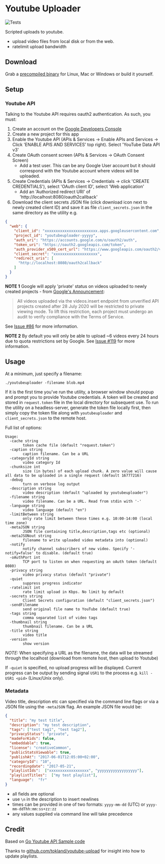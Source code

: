 # Youtube Uploader

![Tests](https://github.com/porjo/youtubeuploader/actions/workflows/gotest.yml/badge.svg)

Scripted uploads to youtube.

- upload video files from local disk or from the web.
- ratelimit upload bandwidth

## Download

Grab a [precompiled binary](https://github.com/porjo/youtubeuploader/releases) for Linux, Mac or Windows or build it yourself.

## Setup

### Youtube API

Talking to the Youtube API requires oauth2 authentication. As such, you must:

1. Create an account on the [Google Developers Console](https://console.developers.google.com)
1. Create a new project for this app
1. Enable the Youtube API (APIs & Services -> Enable APIs and Services -> Click 'ENABLE APIS AND SERVICES' top right). Select 'YouTube Data API v3'
1. Create OAuth consent screen (APIs & Services -> OAuth Consent Screen)
   - Add a test user. This can be any Google User account but it should correspond with the Youtube account where videos will be uploaded.
1. Create Credentials (APIs & Services -> Credentials -> click 'CREATE CREDENTIALS'), select 'OAuth client ID', select 'Web application'
   - Add an 'Authorized redirect URI' of 'http://localhost:8080/oauth2callback'
1. Download the client secrets JSON file (click download icon next to newly created client ID) and save it as file `client_secrets.json` in the same directory as the utility e.g.

```json
{
  "web": {
    "client_id": "xxxxxxxxxxxxxxxxxxxxxxxx.apps.googleusercontent.com",
    "project_id": "youtubeuploader-yyyyy",
    "auth_uri": "https://accounts.google.com/o/oauth2/auth",
    "token_uri": "https://oauth2.googleapis.com/token",
    "auth_provider_x509_cert_url": "https://www.googleapis.com/oauth2/v1/certs",
    "client_secret": "xxxxxxxxxxxxxxxxxxxx",
    "redirect_uris": [
      "http://localhost:8080/oauth2callback"
    ]
  }
}
```

**NOTE 1** Google will apply 'private' status on videos uploaded to newly created projects - from [Google's Announcement](https://developers.google.com/youtube/v3/revision_history#july-28,-2020):

> All videos uploaded via the videos.insert endpoint from unverified API projects created after 28 July 2020 will be restricted to private viewing mode. To lift this restriction, each project must undergo an audit to verify compliance with the Terms of Service.

See [Issue #86](https://github.com/porjo/youtubeuploader/issues/86) for more information.

**NOTE 2** By default you will only be able to upload ~6 videos every 24 hours due to quota restrictions set by Google. See [Issue #119](https://github.com/porjo/youtubeuploader/issues/119) for more information.

## Usage

At a minimum, just specify a filename:

```
./youtubeuploader -filename blob.mp4
```

If it is the first time you've run the utility, a browser window should popup and prompt you to provide Youtube credentials. A token will be created and stored in `request.token` file in the local directory for subsequent use. To run the utility on a headless-server, generate the token file locally first, then simply copy the token file along with `youtubeuploader` and `client_secrets.json` to the remote host.

Full list of options:
```
Usage:
  -cache string
        token cache file (default "request.token")
  -caption string
        caption filename. Can be a URL
  -categoryId string
        video category Id
  -chunksize int
        size (in bytes) of each upload chunk. A zero value will cause all data to be uploaded in a single request (default 16777216)
  -debug
        turn on verbose log output
  -description string
        video description (default "uploaded by youtubeuploader")
  -filename string
        video filename. Can be a URL. Read from stdin with '-'
  -language string
        video language (default "en")
  -limitBetween string
        only rate limit between these times e.g. 10:00-14:00 (local time zone)
  -metaJSON string
        JSON file containing title,description,tags etc (optional)
  -metaJSONout string
        filename to write uploaded video metadata into (optional)
  -notify
        notify channel subscribers of new video. Specify '-notify=false' to disable. (default true)
  -oAuthPort int
        TCP port to listen on when requesting an oAuth token (default 8080)
  -privacy string
        video privacy status (default "private")
  -quiet
        suppress progress indicator
  -ratelimit int
        rate limit upload in Kbps. No limit by default
  -secrets string
        Client Secrets configuration (default "client_secrets.json")
  -sendFilename
        send original file name to YouTube (default true)
  -tags string
        comma separated list of video tags
  -thumbnail string
        thumbnail filename. Can be a URL
  -title string
        video title
  -version
        show version
```
*NOTE:* When specifying a URL as the filename, the data will be streamed through the localhost (download from remote host, then upload to Youtube)

If `-quiet` is specified, no upload progress will be displayed. Current progress can be output by sending signal `USR1` to the process e.g. `kill -USR1 <pid>` (Linux/Unix only).

### Metadata

Video title, description etc can specified via the command line flags or via a JSON file using the `-metaJSON` flag. An example JSON file would be:

```json
{
  "title": "my test title",
  "description": "my test description",
  "tags": ["test tag1", "test tag2"],
  "privacyStatus": "private",
  "madeForKids": false,
  "embeddable": true,
  "license": "creativeCommon",
  "publicStatsViewable": true,
  "publishAt": "2017-06-01T12:05:00+02:00",
  "categoryId": "10",
  "recordingdate": "2017-05-21",
  "playlistIds":  ["xxxxxxxxxxxxxxxxxx", "yyyyyyyyyyyyyyyyyy"],
  "playlistTitles":  ["my test playlist"],
  "language":  "fr"
}
```
- all fields are optional
- use `\n` in the description to insert newlines
- times can be provided in one of two formats: `yyyy-mm-dd` (UTC) or `yyyy-mm-ddThh:mm:ss+zz:zz`
- any values supplied via command line will take precedence

## Credit

Based on [Go Youtube API Sample code](https://github.com/youtube/api-samples/tree/master/go)

Thanks to [github.com/tokland/youtube-upload](https://github.com/tokland/youtube-upload) for insight into how to update playlists.

